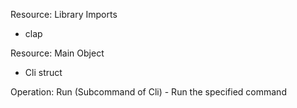 Resource: Library Imports
  - clap

Resource: Main Object
  - Cli struct

  Operation: Run (Subcommand of Cli)
    - Run the specified command